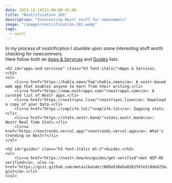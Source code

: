 ```yaml
---
date: 2023-12-14T11:00:00-03:00
title: "Nostrification 101"
description: "Interesting Nostr stuff for newcommers"
image: "/images/nostrification-101.webp"
tags:
  - nostr
---
```


<div class="wrapper mt-2">
    <p>
        In my process of nostrification I stumble upon some interesting stuff worth checking for newcommers.
        <br>Here follow both an <a href="#apps-and-services">Apps & Services</a> and <a href="#guides">Guides</a> lists.
    </p>       

    <h2 id="apps-and-services" class="h3 font-italic">Apps & Services.</h2>
    <ul>
        <li><a href="https://habla.news/faq">habla.news</a>: A nostr-based web app that enables anyone to earn from their writing.</li>
        <li><a href="https://www.nostrapps.com/">nostrapps.com</a>: A curated list of Nostr apps.</li>
        <li><a href="https://nostrsync.live/">nostrsync.live</a>: Download a copy of your Data.</li>
        <li><a href="https://zaplife.lol/">zaplife.lol</a>: Zapping stats.</li>
        <li><a href="https://stats.nostr.band/">stats.nostr.band</a>: Nostr Real Time Stats.</li>
        <li><a href="https://nostrends.vercel.app/">nostrends.vercel.app</a>: What's trending on Nostr?</li>
    </ul>
    
    <h2 id="guides" class="h3 font-italic mt-2">Guides.</h2>
    <ul>
        <li><a href="https://nostr.how/en/guides/get-verified">Get NIP-05 verified</a>, also <a href="https://gist.github.com/metasikander/609a538e6a03b2f67e5c8de625baed3e">this gist</a>.</li>
    </ul>

</div>
